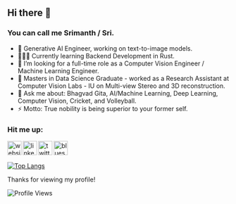 ## Hi there 👋
### You can call me Srimanth / Sri.

<!-- <p align="center">
    <a href="https://giphy.com/gifs/night-programming-programmer-xUA7bdpLxQhsSQdyog?utm_source=iframe&utm_medium=embed&utm_campaign=Embeds&utm_term=" target="_blank"><img src="./assets/chill_coding.gif" width="700px" height="450px"/>
    </a>
</p> -->

- 🌱 Generative AI Engineer, working on text-to-image models.
- 👨🏽‍💻 Currently learning Backend Development in Rust.
- 🤔 I’m looking for a full-time role as a Computer Vision Engineer / Machine Learning Engineer.
- 🔭 Masters in Data Science Graduate - worked as a Research Assistant at Computer Vision Labs - IU on Multi-view Stereo and 3D reconstruction.
- 💬 Ask me about: Bhagvad Gita, AI/Machine Learning, Deep Learning, Computer Vision, Cricket, and Volleyball.
- ⚡ Motto: True nobility is being superior to your former self.

### Hit me up:


<a href="https://asrimanth.github.io/" target="_blank">
    <img align="left" alt="website" src="https://www.svgrepo.com/show/259645/web-search.svg" width="32px"/>
</a>
<a href="https://www.linkedin.com/in/asrimanth/" target="_blank">
    <img align="left" alt="linkedin" src="https://cdn.jsdelivr.net/gh/devicons/devicon/icons/linkedin/linkedin-original.svg" width="32px"/>
</a>
<a href="https://x.com/a_srimanth" target="_blank">
    <img align="left" alt="twitter" src="https://www.cdnlogo.com/logos/t/96/twitter-icon.svg" width="32px"/>
</a>
<a href="https://bsky.app/profile/asrimanth.bsky.social" target="_blank">
    <img align="left" alt="bluesky" src="https://static.cdnlogo.com/logos/b/12/bluesky.svg" width="32px"/>
</a>

<br />
<br />


<!--![Srimanth's GitHub stats](https://github-readme-stats.vercel.app/api?username=asrimanth&show_icons=true&theme=dracula)-->
[![Top Langs](https://github-readme-stats.vercel.app/api/top-langs/?username=asrimanth&layout=donut&theme=dracula&hide=Jupyter%20Notebook,css,html&size_weight=0.1&count_weight=0.9)](https://github.com/anuraghazra/github-readme-stats)


Thanks for viewing my profile!

![Profile Views](https://komarev.com/ghpvc/?username=asrimanth)
